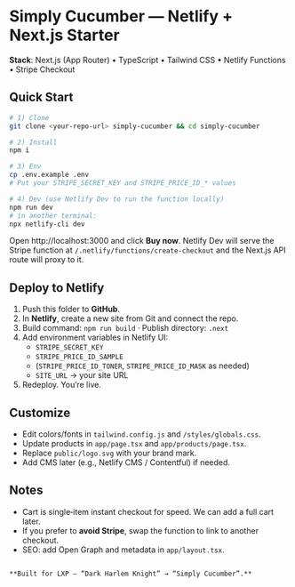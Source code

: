 # Simply Cucumber — Netlify + Next.js Starter

**Stack**: Next.js (App Router) • TypeScript • Tailwind CSS • Netlify Functions • Stripe Checkout

## Quick Start

```bash
# 1) Clone
git clone <your-repo-url> simply-cucumber && cd simply-cucumber

# 2) Install
npm i

# 3) Env
cp .env.example .env
# Put your STRIPE_SECRET_KEY and STRIPE_PRICE_ID_* values

# 4) Dev (use Netlify Dev to run the function locally)
npm run dev
# in another terminal:
npx netlify-cli dev
```

Open http://localhost:3000 and click **Buy now**. Netlify Dev will serve the Stripe function at
`/.netlify/functions/create-checkout` and the Next.js API route will proxy to it.

## Deploy to Netlify

1. Push this folder to **GitHub**.
2. In **Netlify**, create a new site from Git and connect the repo.
3. Build command: `npm run build` · Publish directory: `.next`
4. Add environment variables in Netlify UI:
   - `STRIPE_SECRET_KEY`
   - `STRIPE_PRICE_ID_SAMPLE`
   - (`STRIPE_PRICE_ID_TONER`, `STRIPE_PRICE_ID_MASK` as needed)
   - `SITE_URL` → your site URL
5. Redeploy. You’re live.

## Customize

- Edit colors/fonts in `tailwind.config.js` and `/styles/globals.css`.
- Update products in `app/page.tsx` and `app/products/page.tsx`.
- Replace `public/logo.svg` with your brand mark.
- Add CMS later (e.g., Netlify CMS / Contentful) if needed.

## Notes

- Cart is single‑item instant checkout for speed. We can add a full cart later.
- If you prefer to **avoid Stripe**, swap the function to link to another checkout.
- SEO: add Open Graph and metadata in `app/layout.tsx`.
```

**Built for LXP — “Dark Harlem Knight” → “Simply Cucumber”.**
